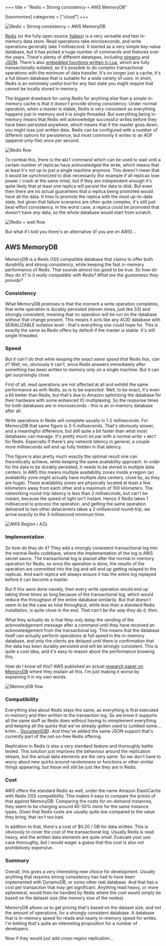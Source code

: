 +++
title = "Redis + Strong consistency = AWS MemoryDB"

[taxonomies]
categories = ["cloud"]
+++

![Redis + Strong consistency = AWS MemoryDB](title.png "Redis + Strong consistency = AWS MemoryDB")

[Redis](https://redis.io/) (or the fully open source [Valkey](https://valkey.io/)) is a very versatile and fast in-memory data store. Read operations take microseconds, and write operations generally take 1 millisecond. It started as a very simple key-value database, but it has picked a huge number of commands and features over the years. There's plenty of different datatypes, including [streams](https://redis.io/docs/latest/develop/data-types/streams/) and [JSON](https://redis.io/docs/latest/develop/data-types/json/). There's also [embedded functions written in Lua](https://redis.io/docs/latest/develop/interact/programmability/functions-intro/), which are fully transactionally isolated, so it's possible to do complex transactional operations with the minimum of data transfer. It's no longer just a cache, it's a full blown database that is suitable for a wide variety of uses. In short, Redis is an extremely useful tool for any fast state you might require that cannot be locally stored in memory.

The biggest drawback for using Redis for anything else than a simple in-memory cache is that it doesn't provide strong consistency. Under normal operation, when a master is stable, Redis is very consistent as everything happens just in-memory and it is single threaded. But everything being in-memory means that Redis will acknowledge successful writes before they have been persisted anywhere, which means that if the master goes down, you might lose just written data. Redis can be configured with a number of different options for persistence, but most commonly it writes to an AOF (append-only-file) once per second.

![Redis flow](redis-flow.png "Redis flow")

To combat this, there is the `WAIT` command which can be used to wait until a certain number of replicas have acknowledged the write, which means that at least it's not up to just a single machine anymore. This doesn't mean that it would be synchronized to disk necessarily (for example if all replicas lose power / crash at the same time), but if they are independent enough it's quite likely that at least one replica will persist the data to disk. But even then there are no actual guarantees that a replica being promoted would have all the data. It tries to promote the replica with the most up-to-date state, but given that failure scenarios are often quite complex, it's still just best-effort consistency. In the worst case, a replica could be promoted that doesn't have *any* data, so the whole database would start from scratch.

![Redis + wait flow](redis-wait-flow.png "Redis + wait flow")

But what if I told you there's an alternative (if you are on AWS)...

## AWS MemoryDB
MemoryDB is a Redis OSS compatible database that claims to offer both durability and strong consistency, while keeping the fast in-memory performance of Redis. That sounds almost too good to be true. *So how do they do it? Is it really compatible with Redis? What are the guarantees they provide?*

### Consistency
What MemoryDB promises is that the moment a write operation completes, that write operation is durably persisted (eleven nines, just like S3) and strongly consistent, meaning that no operation will be run on the database without that change present. This means it acts like any ACID database with SERIALIZABLE isolation level - that's everything one could hope for. This is exactly the same as Redis offers by default if the master is stable. It's still single threaded.

### Speed
*But it can't do that while keeping the exact same speed that Redis has, can it?* Well, no, obviously it can't, since Redis answers immediately after something has been written to memory only on a single machine. But it can get surprisingly close.

First of all, read operations are not affected at all and exhibit the same performance as with Redis, as is to be expected. Well, to be exact, it's even a bit better than Redis, but that's due to Amazon optimizing the database for their hardware with some enhanced IO multiplexing. So the response times for both databases are in microseconds - this is an in-memory database after all.

Write operations in Redis will complete usually in 1-2 milliseconds. For MemoryDB that same figure is 3-5 milliseconds. That's obviously slower, and a meaningful difference, but still quite a bit faster than what most databases can manage. It's pretty much on par with a normal write + `WAIT`  for Redis. Especially if there's any network latency in general, a couple more milliseconds will end up fully hidden in that latency.

This figure is also pretty much exactly the optimal result one can theoretically achieve, while keeping the same availability approach. In order for the data to be durably persisted, it needs to be stored in multiple data centers. In AWS this means multiple availability zones inside a region (an availability zone might actually have multiple data centers, close by, as they are huge). These availability zones are physically located at least a few kilometers away from each other and a maximum of 100 kilometers. The networking round-trip latency is less than 2 milliseconds, but can't be instant, because the speed of light isn't instant. Hence if Redis takes 1 millisecond to process the operation, and getting the same operation delivered to two other datacenters takes a 2 millisecond round-trip, we arrive exactly to the 3 millisecond minimum time.

![AWS Region / AZs](region.png "AWS Region / AZs")

### Implementation
*So how do they do it?* They add a strongly consistent transactional log into the normal Redis codebase, where the implementation of the log is AWS secret sauce. The transactional log is placed after the normal in-memory operation for Redis, so once the operation is done, the results of the operation are committed into the log and will end up getting relayed to the replicas. And each replica will always ensure it has the entire log replayed before it can become a master.

But if this were done naively, then every write operation would end up taking three times as long because of the transactional log, which would reduce the throughput of the entire database similarily. But that doesn't seem to be the case as total throughput, while less than a standard Redis installation, is quite close in the end. *That can't be the way they do it, then.*

What they actually do is that they only delay the sending of the acknowledgement message after a command until they have received an acknowledgement from the transactional log. This means that the database itself can actually perform operations at full speed in the in-memory database, and only the clients are delayed until there is confirmation that the data has been durably persisted and will be strongly consistent. This is quite a cool idea, and it's easy to reason about the performance knowing this.

*How do I know all this?* AWS published an actual [research paper on MemoryDB](https://www.amazon.science/publications/amazon-memorydb-a-fast-and-durable-memory-first-cloud-database) where they explain all this. I'm just making it worse by explaining it in my own words.

![MemoryDB flow](memorydb-flow.png "MemoryDB flow")

### Compatibility
Everything else about Redis stays the same, as everything is first executed in-memory and then written to the transaction log. So we know it supports all the same stuff as Redis does without having to reimplement everything and keeping all the quirks that we've already gotten used to (unliked some... krhm... [DocumentDB](https://docs.aws.amazon.com/documentdb/latest/developerguide/compatibility.html)). And they've added the same JSON support that's currently part of the not-so-free Redis offering.

Replication in Redis is also a very standard feature and thoroughly battle tested. This solution just improves the behaviour around the replication stream, but the actual data elements are the very same. So we don't have to worry about new quirks around randomness or functions or other similar things appearing, but those will still be just like they are in Redis.

### Cost
AWS offers the standard Redis as well, under the name Amazon ElastiCache with Redis OSS compatibility. This makes it easy to compare the prices of that against MemoryDB. Comparing the costs for on-demand instances, they seem to be charging around 40-50% more for the same instance types. Given that Redis costs are usually quite low compared to the value they bring, that isn't too bad.

In addition to that, there's a cost of $0.20 / GB for data written. This is obviously to cover the cost of the transactional log. Usually Redis is read heavy, and the written data elements are quite small. Evaluate your use case thoroughly, but I would wager a guess that this cost is also not prohibitively expensive.

### Summary
Overall, this gives a very interesting new choice for development. Usually anything that requires strong consistency has had to have been implemented with DynamoDB, or some other real database. And that has a cost per transaction that may get significant. Anything read heavy, or more ephemeral, would then be handled by Redis where the cost would simply be based on the dataset size (the memory size of the nodes).

MemoryDB allows us to get pricing that's based on the dataset size, and not the amount of operations, for a strongly consistent database. A database that is in-memory speed for reads and nearly in-memory speed for writes. I'm betting that's quite an interesting proposition for a number of developers.

Now if they would just add cross-region replication...

<!--- Eraser file: https://app.eraser.io/workspace/KoSBBMGFSpKInsUpJSNv --->
